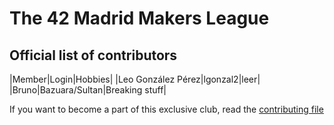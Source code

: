 # The 42 Madrid Makers League

## Official list of contributors

|Member|Login|Hobbies|
|Leo González Pérez|lgonzal2|leer|
|Bruno|Bazuara/Sultan|Breaking stuff|

If you want to become a part of this exclusive club, read the [contributing file](CONTRIBUTING.md)

